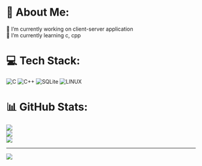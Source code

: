 # 💫 About Me:
🔭 I’m currently working on client-server application<br>🌱 I’m currently learning c, cpp


# 💻 Tech Stack:
![C](https://img.shields.io/badge/c-%2300599C.svg?style=flat&logo=c&logoColor=white) ![C++](https://img.shields.io/badge/c++-%2300599C.svg?style=flat&logo=c%2B%2B&logoColor=white) ![SQLite](https://img.shields.io/badge/sqlite-%2307405e.svg?style=flat&logo=sqlite&logoColor=white) ![LINUX](https://img.shields.io/badge/Linux-FCC624?style=flat&logo=linux&logoColor=black)
# 📊 GitHub Stats:
![](https://github-readme-stats.vercel.app/api?username=babymilooo&theme=dark&hide_border=false&include_all_commits=true&count_private=false)<br/>
![](https://github-readme-streak-stats.herokuapp.com/?user=babymilooo&theme=dark&hide_border=false)<br/>
![](https://github-readme-stats.vercel.app/api/top-langs/?username=babymilooo&theme=dark&hide_border=false&include_all_commits=true&count_private=false&layout=compact)

---
[![](https://visitcount.itsvg.in/api?id=babymilooo&icon=1&color=0)](https://visitcount.itsvg.in)
